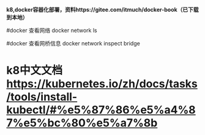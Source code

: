 **k8,docker容器化部署，资料https://gitee.com/itmuch/docker-book（已下载到本地）**  
   
   
 #docker 查看网络
     docker network ls
     
#docker 查看网桥信息
      docker network inspect bridge
    
# k8中文文档 https://kubernetes.io/zh/docs/tasks/tools/install-kubectl/#%e5%87%86%e5%a4%87%e5%bc%80%e5%a7%8b
